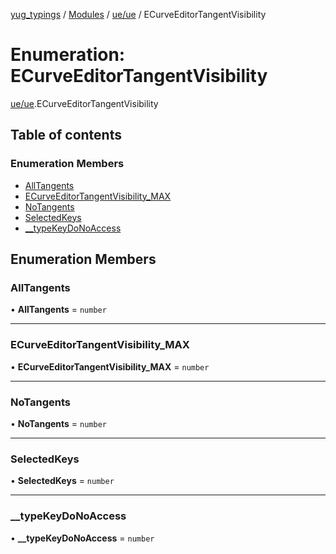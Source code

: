[yug_typings](../README.md) / [Modules](../modules.md) / [ue/ue](../modules/ue_ue.md) / ECurveEditorTangentVisibility

# Enumeration: ECurveEditorTangentVisibility

[ue/ue](../modules/ue_ue.md).ECurveEditorTangentVisibility

## Table of contents

### Enumeration Members

- [AllTangents](ue_ue.ECurveEditorTangentVisibility.md#alltangents)
- [ECurveEditorTangentVisibility\_MAX](ue_ue.ECurveEditorTangentVisibility.md#ecurveeditortangentvisibility_max)
- [NoTangents](ue_ue.ECurveEditorTangentVisibility.md#notangents)
- [SelectedKeys](ue_ue.ECurveEditorTangentVisibility.md#selectedkeys)
- [\_\_typeKeyDoNoAccess](ue_ue.ECurveEditorTangentVisibility.md#__typekeydonoaccess)

## Enumeration Members

### AllTangents

• **AllTangents** = `number`

___

### ECurveEditorTangentVisibility\_MAX

• **ECurveEditorTangentVisibility\_MAX** = `number`

___

### NoTangents

• **NoTangents** = `number`

___

### SelectedKeys

• **SelectedKeys** = `number`

___

### \_\_typeKeyDoNoAccess

• **\_\_typeKeyDoNoAccess** = `number`
